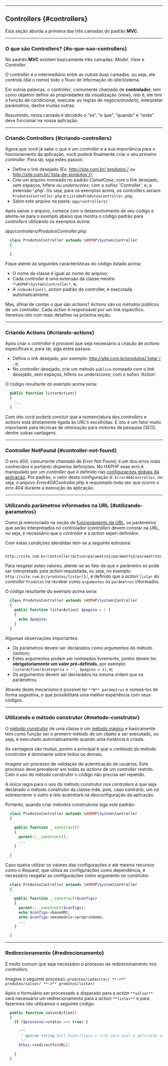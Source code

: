 ----

## Controllers {#controllers}
Esta seção aborda a primeira das três camadas do padrão **MVC**.

----
### O que são Controllers? {#o-que-sao-controllers}

No padrão **MVC** existem basicamente três camadas: *Model*, *View* e *Controller*. 

O *controller* é o intermediário entre as outras duas camadas, ou seja, ele controla (daí o nome) todo o fluxo de informação do site/sistema.

Em outras palavras, o *controller*, comumente chamado de **controlador**, tem como objetivo definir as propriedades da visualização (*view*), isto é, ele tem a função de condicionar, executar as regras de negócio(*models*), interpretar parâmetros, dentre muitas outras.

Resumindo, nesta camada é decidido o “se”, “o que”, “quando” e “onde” deve funcionar na nossa aplicação.

----
### Criando Controllers {#criando-controllers}

Agora que você já sabe o que é um *controller* e a sua importância para o funcionamento da aplicação, você poderá finalmente criar o seu primeiro *controller*. Para tal, siga estes passos:

+ Defina o link desejado (Ex: http://site.com.br/`produtos`/ ou http://site.com.br/`lista-de-produtos`/);
+ Crie um arquivo nomeado no padrão *CamelCase*; com o link desejado, sem espaços, hífens ou *underscores*; com o sufixo 'Controller', e; a extensão '.php'. Ou seja, para os exemplos acima, os controllers seriam: `ProdutosController.php` e `ListaDeProdutosController.php`;
+ Salve este arquivo na pasta: `app/controllers/`

Após salvar o arquivo, comece com o desenvolvimento de seu código e atente-se para o exemplo abaixo que mostra o código padrão para *controllers* utilizando os exemplos acima:


*app/controllers/ProdutosController.php*
```php
  class ProdutosController extends \HXPHP\System\Controller
  {

  }
```


Fique atento às seguintes características do código listado acima:

+ O nome da classe é igual ao nome do arquivo;
+ Cada *controller* é uma extensão da classe mestre `*\HXPHP\System\Controller*`, e;
+ A `indexAction()`, *action* padrão do controller, é executada automaticamente.

Mas, afinal de contas o que são *actions*?
*Actions* são os métodos públicos de um *controller*. Cada *action* é responsável por um link específico. Veremos isto com mais detalhes na próxima seção.

----
### Criando Actions {#criando-actions}

Após criar o *controller* é provável que seja necessário a criação de *actions* específicas e, para tal, siga estes passos:

+ Defina o link desejado, por exemplo: http://site.com.br/produtos/`listar`/ , e;
+ No *controller* desejado, crie um método `público` nomeado com o link desejado, sem espaços, hífens ou *underscores*; com o sufixo 'Action'.

O código resultante do exemplo acima seria:
```php
  public function listarAction()
  {
    ...
  }
```

Com isto você poderá concluir que a nomenclatura dos *controllers* e *actions* está diretamente ligada às URL's escolhidas. E isto é um fator muito importante para técnicas de otimização para motores de pesquisa (SEO), dentre outras vantagens.

----
### Controller NotFound {#controller-not-found}

O erro 404, comumente chamado de *Error Not Found*, é um dos erros mais conhecidos e portanto dispensa definições. No HXPHP esse erro é manipulado por um *controller* que é definido nas [configurações globais da aplicação](#bootstrapping). Por padrão, o valor desta configuração é: `Error404Controller`, ou seja, o arquivo *Error404Controller.php* é requisitado toda vez que ocorre o erro 404 durante a execução da aplicação.

----
### Utilizando parâmetros informados na URL {#utilizando-parametros}

Como já mencionado na seção de [funcionamento da URL](#funcionamento-da-url), os parâmetros que serão interpretados no controlador (*controller*) devem constar na URL, ou seja, é necessário que o *controller* e a *action* sejam definidos.

Com estas condições atendidas tem-se a seguinte estrutura: 
```
  http://site.com.br/controller/action/parametro1/parametro2/parametro3/
```

Para resgatar estes valores, atente-se ao fato de que o parâmetro só pode ser interpretado pela *action* requisitada, ou seja, no exemplo: `http://site.com.br/produtos/listar/1/`, é definido que a *action* `listar` do *controller* `Produtos` irá receber como `argumentos` os `parâmetros` informados.

O código resultante do exemplo acima seria:
```php
  class ProdutosController extends \HXPHP\System\Controller
  {
    public function listarAction( $pagina = 1 )
    {
      echo $pagina;
    }
  }
```


Algumas observações importantes:

+ Os parâmetros devem ser declarados como argumentos do método (*action*);
+ Estes argumentos podem ser nomeados livremente, porém devem ter **obrigatoriamente um valor pré-definido**, por exemplo: `listarAction($categoria = '', $pagina = 1)`, e;
+ Os argumentos devem ser declarados na mesma ordem que os parâmetros.

Através deste mecanismo é possível ter `**N** parâmetros` e nomeá-los de forma sugestiva, o que possibilitará uma melhor experiência com seus códigos.

----

### Utilizando o método construtor {#metodo-construtor}

O [método construtor](http://php.net/manual/pt_BR/language.oop5.decon.php#language.oop5.decon.constructor) de uma classe é um [método mágico](http://php.net/manual/pt_BR/language.oop5.magic.php) e basicamente tem como função ser o primeiro método de um objeto a ser executado, ou seja, é executado automaticamente quando uma instância é criada.

As vantagens são muitas, porém a principal é que o conteúdo do método construtor é dominante sobre todos os demais.

Imagine um processo de validação de autenticação de usuários. Este processo deve prevalecer em todas as *actions* de um *controller* restrito. Com o uso do método construtor o código não precisa ser repetido.

A única regra para o uso do método construtor nos *controllers* é que seja declarado o método construtor da classe mãe, pois, caso contrário, um irá sobrescrever o outro e isto acarretará na desconfiguração da aplicação.

Portanto, quando criar métodos construtores siga este padrão:
```php
  class ProdutosController extends \HXPHP\System\Controller
  {
    
    public function __construct()
    {
      parent::__construct();
      ...
    }

  }
```

Caso queira utilizar os valores das configurações e até mesmo recursos como o *Request*, que utiliza as configurações como dependência, é necessário resgatar as configurações como argumento no construtor.

```php
  class ProdutosController extends \HXPHP\System\Controller
  {
    
    public function __construct($configs)
    {
      parent::__construct($configs);
      echo $configs->baseURI;
      echo $configs->meumodulo->propriedade;
      ...
    }

  }
```

----
### Redirecionamento {#redirecionamento}

É muito comum que seja necessário o processo de redirecionamento nos *controllers*.

Imagine o seguinte processo:
`produtos/cadastrar/ **->** produtos/salvar/ **->** produtos/listar/`

Após o formulário ser processado e disparado para a *action* `**salvar**` será necessário um redirecionamento para a *action* `**listar**` e para fazermos isto utilizamos o seguinte código:


```php
  public function salvarAction()
  {
    if ($processo->status === true) {

      /**
       * @param string $url Especifique o link para qual a aplicação será redirecionada
       */
      $this->redirectTo(URL);

    }
  }
```
